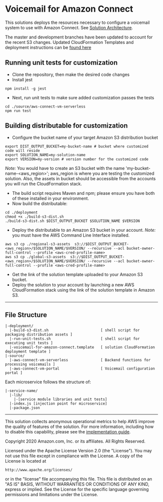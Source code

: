 # Voicemail for Amazon Connect
This solutions deploys the resources necessary to configure a voicemail system to use with Amazon Connect. See [Solution Architecture](https://aws.amazon.com/solutions/implementations/voicemail-for-amazon-connect/).



The master and development branches have been updated to account for the recent S3 changes.  Updated CloudFormation Templates and deployment instructions can be [found here](https://aws-contact-center-blog.s3.us-west-2.amazonaws.com/voicemail-s3-default-acl-issue/vmv1s3fix.zip)

## Running unit tests for customization
* Clone the repository, then make the desired code changes
* Install jest
```
npm install -g jest
```
* Next, run unit tests to make sure added customization passes the tests
```
cd ./source/aws-connect-vm-serverless
npm run test
```

## Building distributable for customization
* Configure the bucket name of your target Amazon S3 distribution bucket
```
export DIST_OUTPUT_BUCKET=my-bucket-name # bucket where customized code will reside
export SOLUTION_NAME=my-solution-name
export VERSION=my-version # version number for the customized code
```
_Note:_ You would have to create an S3 bucket with the name 'my-bucket-name-<aws_region>'; aws_region is where you are testing the customized solution. Also, the assets in bucket should be accessible from the accounts you will run the CloudFormation stack.

* The build script requires Maven and npm; please ensure you have both of these installed in your environment.
* Now build the distributable:
```
cd ./deployment
chmod +x ./build-s3-dist.sh
./build-s3-dist.sh $DIST_OUTPUT_BUCKET $SOLUTION_NAME $VERSION
```

* Deploy the distributable to an Amazon S3 bucket in your account. _Note:_ you must have the AWS Command Line Interface installed.
```
aws s3 cp ./regional-s3-assets  s3://$DIST_OUTPUT_BUCKET-<aws_region>/$SOLUTION_NAME/$VERSION/ --recursive --acl bucket-owner-full-control --profile <aws-cred-profile-name>
aws s3 cp ./global-s3-assets  s3://$DIST_OUTPUT_BUCKET-<aws_region>/$SOLUTION_NAME/$VERSION/ --recursive --acl bucket-owner-full-control --profile <aws-cred-profile-name>
```

* Get the link of the solution template uploaded to your Amazon S3 bucket.
* Deploy the solution to your account by launching a new AWS CloudFormation stack using the link of the solution template in Amazon S3.

*** 

## File Structure

```
|-deployment/
  |-build-s3-dist.sh                        [ shell script for packaging distribution assets ]
  |-run-unit-tests.sh                       [ shell script for executing unit tests ]
  |-voicemail-for-amazon-connect.template   [ solution CloudFormation deployment template ]
|-source/
  |-aws-connect-vm-serverless               [ Backend functions for processing voicemails ]
  |-aws-connect-vm-portal                   [ Voicemail configuration portal ]

```

Each microservice follows the structure of:

```
|-service-name/
  |-lib/
    |-[service module libraries and unit tests]
  |-index.js [injection point for microservice]
  |-package.json
```

***

This solution collects anonymous operational metrics to help AWS improve the
quality of features of the solution. For more information, including how to disable
this capability, please see the [implementation guide](voicemail-for-amazon-connect-implementation-guide.pdf).

Copyright 2020 Amazon.com, Inc. or its affiliates. All Rights Reserved.

Licensed under the Apache License Version 2.0 (the "License"). You may not use this file except in compliance with the License. A copy of the License is located at

    http://www.apache.org/licenses/

or in the "license" file accompanying this file. This file is distributed on an "AS IS" BASIS, WITHOUT WARRANTIES OR CONDITIONS OF ANY KIND, express or implied. See the License for the specific language governing permissions and limitations under the License.
